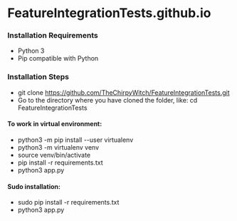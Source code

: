 # FeatureIntegrationTests.github.io

### Installation Requirements
* Python 3
* Pip compatible with Python

### Installation Steps
* git clone https://github.com/TheChirpyWitch/FeatureIntegrationTests.git
* Go to the directory where you have cloned the folder, like: cd FeatureIntegrationTests

#### To work in virtual environment:
* python3 -m pip install --user virtualenv
* python3 -m virtualenv venv
* source venv/bin/activate
* pip install -r requirements.txt
* python3 app.py

#### Sudo installation:
* sudo pip install -r requirements.txt
* python3 app.py
